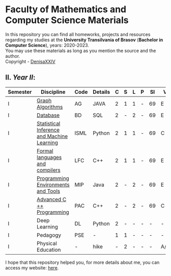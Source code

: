 # Faculty of Mathematics and Computer Science Materials

In this repository you can find all homeworks, projects and resources regarding my studies at the **University Transilvania of Brasov** (**Bachelor in Computer Science**), years: 2020-2023.<br>
You may use these materials as long as you mention the source and the author. <br>
Copyright - [DenisaXXIV](https://github.com/DenisaXXIV)

## II. *Year II*:

| Semester | Discipline                                            |   Code   | Details| C | S | L | P |  SI  | V | Credits |
|----------|-------------------------------------------------------|----------|--------|---|---|---|---|------|---|---------|
| I        |[Graph Algorithms](#)|AG |JAVA| 2 | 1 | 1 | - |  69  | E | 5 |
| I        |[Database](#)|BD |SQL| 2 | - | 2 | - |  69  | E | 5 |
|I         |[Statistical Inference and Machine Learning ](#)|ISML |Python| 2 | 1 | 1 | - |  69  | C | 6 |
| I        |[Formal languages and compilers](https://github.com/DenisaXXIV/FMI-UniTBv/tree/master/Year_2/Semester_I/LFC-Formal%20languages%20and%20compilers)|LFC |C++| 2 | 1 | 1 | - |  69  | E | 5 |
| I        |[Programming Environments and Tools ](#)|MIP |Java| 2 | - | 2 | - |  69  | E | 5 |
| I        |[Advanced C ++ Programming  ](#)|PAC |C++| 2 | - | 2 | - |  69  | C | 5 |
| I        |Deep Learning|DL |Python| 2 | - | - | - |  -  | - | - |
| I        |Pedagogy |PSE |-| 1 | 1 | - | - |  -  | - | 5 |
| I        |Physical Education |- |hike | - | 2 | - | - |  -  | A/R | 2 |

I hope that this repository helped you, for more details about me, you can access my website: [here](https://denisa-vasile.info/).


